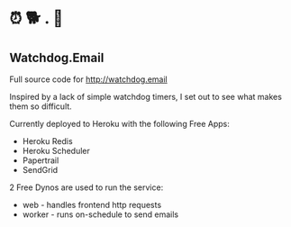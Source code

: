 
# ⏰ 🐕 . 📧

## Watchdog.Email

Full source code for http://watchdog.email

Inspired by a lack of simple watchdog timers, I set out to see what makes them so difficult.

Currently deployed to Heroku with the following Free Apps:
- Heroku Redis
- Heroku Scheduler
- Papertrail
- SendGrid

2 Free Dynos are used to run the service:
- web - handles frontend http requests
- worker - runs on-schedule to send emails
